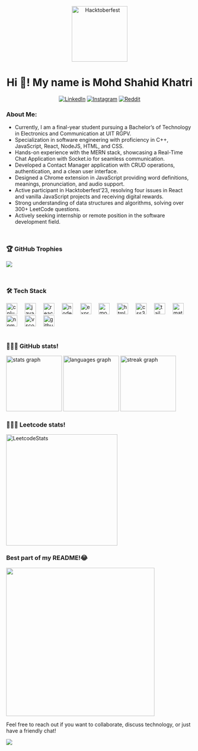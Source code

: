 <div align = "center">
  <img  src="https://holopin.me/shahidkhatrii" height="150" alt="Hacktoberfest"  />
</div>
<h1 align="center">Hi 👋! My name is Mohd Shahid Khatri</h1>

 <div align="center">
   
   [![LinkedIn](https://img.shields.io/badge/LinkedIn-%230077B5.svg?logo=linkedin&logoColor=white)](https://linkedin.com/in/mo-shahid-khatri-bb23611bb)
[![Instagram](https://img.shields.io/badge/Instagram-%23E4405F.svg?logo=Instagram&logoColor=white)](https://instagram.com/md__shahid______)  [![Reddit](https://img.shields.io/badge/Reddit-%23FF4500.svg?logo=Reddit&logoColor=white)](https://reddit.com/user/ALPHAFTw77) 

 </div>





### About Me:
  - Currently, I am a final-year student pursuing a Bachelor’s of
Technology in Electronics and Communication at UIT RGPV.
  - Specialization in software engineering with proficiency in C++, JavaScript, React, NodeJS, HTML, and CSS.
  - Hands-on experience with the MERN stack, showcasing a Real-Time Chat Application with Socket.io for seamless communication.
  - Developed a Contact Manager application with CRUD operations, authentication, and a clean user interface.
  - Designed a Chrome extension in JavaScript providing word definitions, meanings, pronunciation, and audio support.
  - Active participant in Hacktoberfest’23, resolving four issues in React and vanilla JavaScript projects and receiving digital rewards.
  - Strong understanding of data structures and algorithms, solving over 300+ LeetCode questions.
  - Actively seeking internship or remote position in the software development field.

<br clear="both">

 ### 🏆 GitHub Trophies
![](https://github-profile-trophy.vercel.app/?username=shahidkhatrii&theme=monokai&no-frame=false&no-bg=true&margin-w=4)

<br clear="both">

<h3 align="left">🛠️ Tech Stack</h3>



<div align="left">
  <img src="https://skillicons.dev/icons?i=cpp" height="30" alt="cplusplus logo"  />
  <img width="12" />
  <img src="https://cdn.jsdelivr.net/gh/devicons/devicon/icons/javascript/javascript-original.svg" height="30" alt="javascript logo"  />
  <img width="12" />
  <img src="https://cdn.jsdelivr.net/gh/devicons/devicon/icons/react/react-original.svg" height="30" alt="react logo"  />
  <img width="12" />
  <img src="https://cdn.jsdelivr.net/gh/devicons/devicon/icons/nodejs/nodejs-original.svg" height="30" alt="nodejs logo"  />
  <img width="12" />
  <img src="https://skillicons.dev/icons?i=express" height="30" alt="express logo"  />
  <img width="12" />
  <img src="https://cdn.jsdelivr.net/gh/devicons/devicon/icons/mongodb/mongodb-original.svg" height="30" alt="mongodb logo"  />
  <img width="12" />
  <img src="https://cdn.jsdelivr.net/gh/devicons/devicon/icons/html5/html5-original.svg" height="30" alt="html5 logo"  />
  <img width="12" />
  <img src="https://cdn.jsdelivr.net/gh/devicons/devicon/icons/css3/css3-original.svg" height="30" alt="css3 logo"  />
  <img width="12" />
  <img src="https://cdn.simpleicons.org/tailwindcss/06B6D4" height="30" alt="tailwindcss logo"  />
  <img width="12" />
  <img src="https://cdn.simpleicons.org/mui/007FFF" height="30" alt="materialui logo"  />
  <img width="12" />
  <img src="https://cdn.jsdelivr.net/gh/devicons/devicon/icons/npm/npm-original-wordmark.svg" height="30" alt="npm logo"  />
  <img width="12" />
  <img src="https://cdn.jsdelivr.net/gh/devicons/devicon/icons/vscode/vscode-original.svg" height="30" alt="vscode logo"  />
  <img width="12" />
  <img src="https://skillicons.dev/icons?i=github" height="30" alt="github logo"  />
</div>

<br clear="both">

### 👨🏿‍💻 GitHub stats!

<div align="left">
  <img src="https://github-readme-stats.vercel.app/api?username=shahidkhatrii&hide_title=false&hide_rank=false&show_icons=true&include_all_commits=true&count_private=true&disable_animations=false&theme=dracula&locale=en&hide_border=false" height="150" alt="stats graph"  />
  <img src="https://github-readme-stats.vercel.app/api/top-langs?username=shahidkhatrii&locale=en&hide_title=false&layout=compact&card_width=320&langs_count=5&theme=dracula&hide_border=false" height="150" alt="languages graph"  />
  <img src="https://streak-stats.demolab.com?user=shahidkhatrii&locale=en&mode=daily&theme=dracula&hide_border=false&border_radius=5" height="150" alt="streak graph"  />
  
</div>

### 👨🏿‍💻 Leetcode stats!
<div align="left">
  <img src="https://leetcard.jacoblin.cool/shahidkhatrii?theme=dark&font=Istok%20Web&ext=activity" height="300" alt="LeetcodeStats"  />
</div>


### Best part of my README!😂 
<img src='https://randommeme-five.vercel.app/' style="height: 400px;"/>

<p align="left">Feel free to reach out if you want to collaborate, discuss technology, or just have a friendly chat!</p>

[![](https://visitcount.itsvg.in/api?id=shahidkhatrii&icon=0&color=0)](https://visitcount.itsvg.in)


